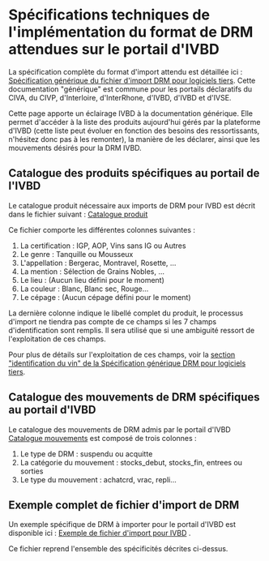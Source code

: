 # Spécifications techniques de l'implémentation du format de DRM attendues sur le portail d'IVBD

La spécification complète du format d'import attendu est détaillée ici : [Spécification générique du fichier d'import DRM pour logiciels tiers](https://github.com/24eme/mutualisation-douane/blob/master/logiciels-tiers/). Cette documentation "générique" est commune pour les portails déclaratifs du CIVA, du CIVP, d'Interloire, d'InterRhone, d'IVBD, d'IVBD et d'IVSE.

Cette page apporte un éclairage IVBD à la documentation générique. Elle permet d'accéder à la liste des produits aujourd'hui gérés par la plateforme d'IVBD (cette liste peut évoluer en fonction des besoins des ressortissants, n'hésitez donc pas à les remonter), la manière de les déclarer, ainsi que les mouvements désirés pour la DRM IVBD.

## Catalogue des produits spécifiques au portail de l'IVBD

Le catalogue produit nécessaire aux imports de DRM pour IVBD est décrit dans le fichier suivant : [Catalogue produit](catalogue_produits.csv)

Ce fichier comporte les différentes colonnes suivantes :

1. La certification : IGP, AOP, Vins sans IG ou Autres
2. Le genre : Tanquille ou Mousseux
3. L'appellation : Bergerac, Montravel,  Rosette, ...
4. La mention : Sélection de Grains Nobles, ...
5. Le lieu : (Aucun lieu défini pour le moment)
6. La couleur : Blanc, Blanc sec, Rouge...
7. Le cépage : (Aucun cépage défini pour le moment)

La dernière colonne indique le libellé complet du produit, le processus d'import ne tiendra pas compte de ce champs si les 7 champs d'identification sont remplis. Il sera utilisé que si une ambiguité ressort de l'exploitation de ces champs.

Pour plus de détails sur l'exploitation de ces champs, voir la [section "identification du vin" de la Spécification générique DRM pour logiciels tiers](https://github.com/24eme/mutualisation-douane/blob/master/logiciels-tiers/#description-des-lignes-cave).

## Catalogue des mouvements de DRM spécifiques au portail d'IVBD

Le catalogue des mouvements de DRM admis par le portail d'IVBD  [Catalogue mouvements](catalogue_mouvements.csv) est composé de trois colonnes :

1. Le type de DRM : suspendu ou acquitte
2. La catégorie du mouvement : stocks_debut, stocks_fin, entrees ou sorties
3. Le type du mouvement : achatcrd, vrac, repli...

## Exemple complet de fichier d'import de DRM

Un exemple spécifique de DRM à importer pour le portail d'IVBD est disponible ici : [Exemple de fichier d'import pour IVBD](exemple_export_drm.csv) .

Ce fichier reprend l'ensemble des spécificités décrites ci-dessus.

